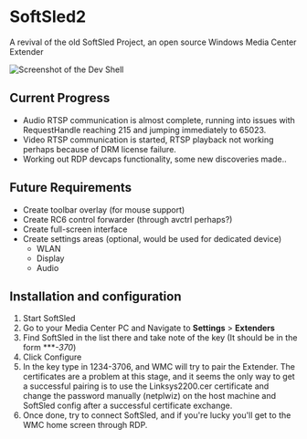 # SoftSled2
A revival of the old SoftSled Project, an open source Windows Media Center Extender

![Screenshot of the Dev Shell](https://raw.githubusercontent.com/L2N6H5B3/SoftSled2/master/Screenshot.jpg)

## Current Progress
* Audio RTSP communication is almost complete, running into issues with RequestHandle reaching 215 and jumping immediately to 65023.
* Video RTSP communication is started, RTSP playback not working perhaps because of DRM license failure.
* Working out RDP devcaps functionality, some new discoveries made..

## Future Requirements
* Create toolbar overlay (for mouse support)
* Create RC6 control forwarder (through avctrl perhaps?)
* Create full-screen interface
* Create settings areas (optional, would be used for dedicated device)
    * WLAN
    * Display
    * Audio

## Installation and configuration
1. Start SoftSled
2. Go to your Media Center PC and Navigate to **Settings** > **Extenders**
3. Find SoftSled in the list there and take note of the key (It should be in the form ****-370*)
4. Click Configure
5. In the key type in 1234-3706, and WMC will try to pair the Extender. The certificates are a problem at this stage, and it seems the only way to get a successful pairing is to use the Linksys2200.cer certificate and change the password manually (netplwiz) on the host machine and SoftSled config after a successful certificate exchange.  
6. Once done, try to connect SoftSled, and if you're lucky you'll get to the WMC home screen through RDP.

